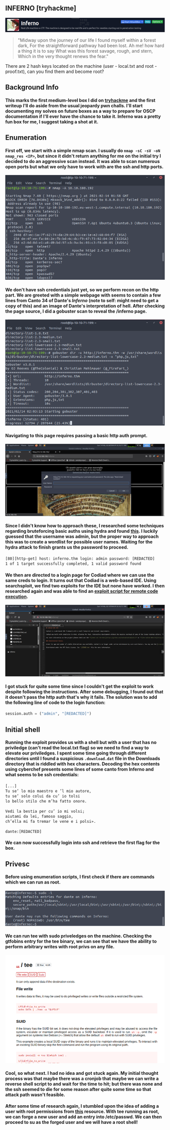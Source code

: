 ## INFERNO [tryhackme]
![](inferno_banner.png)
> "Midway upon the journey of our life I found myself within a forest dark, For the straightforward pathway had been lost. Ah me! how hard a thing it is to say What was this forest savage, rough, and stern, Which in the very thought renews the fear."

There are 2 hash keys located on the machine (user - local.txt and root - proof.txt), can you find them and become root?

## Background Info
#### This marks the first medium-level box I did on [tryhackme](https://tryhackme.com/) and the first writeup I'll do aside from the usual jeopardy pwn challs. I'll start documenting my solves on future boxes as a way to prepare for OSCP documentation if I'll ever have the chance to take it. Inferno was a pretty fun box for me, I suggest taking a shot at it. 

## Enumeration
#### First off, we start with a simple nmap scan. I usually do `nmap -sC -sV -oN nmap_res <IP>`, but since it didn't return anything for me on the initial try I decided to do an aggressive scan instead. It was able to scan numerous open ports but what we only have to work with are the ssh and http ports.
![](inferno_0_nmap.png)

#### We don't have ssh credentials just yet, so we perform recon on the http part. We are greeted with a simple webpage with seems to contain a few lines from Canto 34 of Dante's *Inferno* (note to self: might need to get a copy of this) and an image of Dante's interpretation of hell. After checking the page source, I did a gobuster scan to reveal the /inferno page.
![](inferno_1_gobuster.png)

#### Navigating to this page requires passing a basic http auth prompt. 
![](inferno_3_auth.png)

#### Since I didn't know how to approach these, I researched some techniques regarding bruteforcing basic auths using hydra and found [this](http://tylerrockwell.github.io/defeating-basic-auth-with-hydra/). I luckily guessed that the username was admin, but the proper way to approach this was to create a wordlist for possible user names. Waiting for the hydra attack to finish grants us the password to proceed.

```
[80][http-get] host: inferno.thm login: admin password: [REDACTED]
1 of 1 target successfully completed, 1 valid password found
```

#### We then are directed to a login page for Codiad where we can use the same creds to login. It turns out that Codiad is a web-based IDE. Using searchsploit, we find two exploits for the IDE but none have worked. I then researched again and was able to find an [exploit script for remote code execution](https://github.com/WangYihang/Codiad-Remote-Code-Execute-Exploit).
![](inferno_6_ide.png)

#### I got stuck for quite some time since I couldn't get the exploit to work despite following the instructions. After some debugging, I found out that it doesn't pass the http auth that's why it fails. The solution was to add the following line of code to the login function:

```python
session.auth = ("admin", "[REDACTED]")
```

## Initial shell 
#### Running the exploit provides us with a shell but with a user that has no priviledge (can't read the local.txt flag) so we need to find a way to elevate our priviledges. I spent some time going through different directories until I found a suspicious `.download.dat` file in the Downloads directory that is riddled with hex characters. Decoding the hex contents using cyberchef presents some lines of some canto from Inferno and what seems to be ssh credentials:

```
[...]
Tu se’ lo mio maestro e ’l mio autore,
tu se’ solo colui da cu’ io tolsi
lo bello stilo che m’ha fatto onore.

Vedi la bestia per cu’ io mi volsi;
aiutami da lei, famoso saggio,
ch’ella mi fa tremar le vene e i polsi».

dante:[REDACTED]
```

#### We can now successfully login into ssh and retrieve the first flag for the box.

## Privesc
#### Before using enumeration scripts, I first check if there are commands which we can run as root.
![](inferno_7_sudol.png)

#### We can run tee with sudo priveledges on the machine. Checking the gtfobins entry for the tee binary, we can see that we have the ability to perform arbitrary writes with root privs on any file. 
![](inferno_8_gtfotee.png)

#### Cool, so what next. I had no idea and got stuck again. My initial thought process was that maybe there was a cronjob that maybe we can write a reverse shell script to and wait for the time to hit; but there was none and the ssh seemed to die for some reason after quite some time so that attack path wasn't feasible. 

#### After some time of research again, I stumbled upon the idea of adding a user with root permissions from [this](https://d00mfist1.gitbooks.io/ctf/content/privilege_escalation_-_linux.html) resource. With tee running as root, we can forge a new user and add an entry into /etc/passwd. We can then proceed to su as the forged user and we will have a root shell!